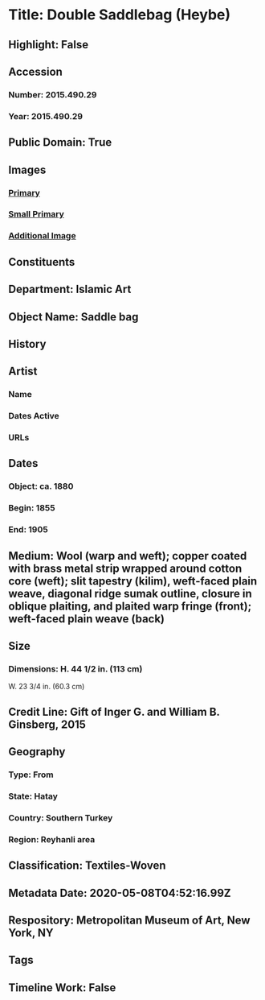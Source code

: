 # Title: Double Saddlebag (Heybe)
## Highlight: False
## Accession
### Number: 2015.490.29
### Year: 2015.490.29
## Public Domain: True
## Images
### [Primary](https://images.metmuseum.org/CRDImages/is/original/DP700909.jpg)
### [Small Primary](https://images.metmuseum.org/CRDImages/is/web-large/DP700909.jpg)
### [Additional Image](https://images.metmuseum.org/CRDImages/is/original/DP700910.jpg)
## Constituents
## Department: Islamic Art
## Object Name: Saddle bag
## History
## Artist
### Name
### Dates Active
### URLs
## Dates
### Object: ca. 1880
### Begin: 1855
### End: 1905
## Medium: Wool (warp and weft); copper coated with brass metal strip wrapped around cotton core (weft); slit tapestry (kilim), weft-faced plain weave, diagonal ridge sumak outline, closure in oblique plaiting, and plaited warp fringe (front); weft-faced plain weave (back)
## Size
### Dimensions: H. 44 1/2 in. (113 cm)
W. 23 3/4 in. (60.3 cm)
## Credit Line: Gift of Inger G. and William B. Ginsberg, 2015
## Geography
### Type: From
### State: Hatay
### Country: Southern Turkey
### Region: Reyhanli area
## Classification: Textiles-Woven
## Metadata Date: 2020-05-08T04:52:16.99Z
## Respository: Metropolitan Museum of Art, New York, NY
## Tags
## Timeline Work: False